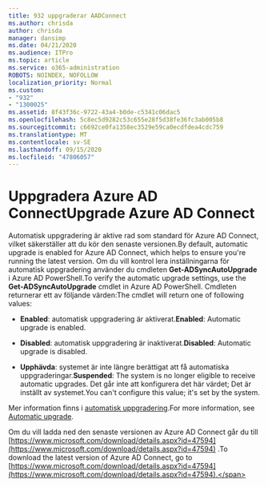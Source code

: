 ```yaml
---
title: 932 uppgraderar AADConnect
ms.author: chrisda
author: chrisda
manager: dansimp
ms.date: 04/21/2020
ms.audience: ITPro
ms.topic: article
ms.service: o365-administration
ROBOTS: NOINDEX, NOFOLLOW
localization_priority: Normal
ms.custom:
- "932"
- "1300025"
ms.assetid: 8f43f36c-9722-43a4-b0de-c5341c06dac5
ms.openlocfilehash: 5c8ec5d9282c53c655e28f5d38fe36fc3ab005b8
ms.sourcegitcommit: c6692ce0fa1358ec3529e59ca0ecdfdea4cdc759
ms.translationtype: MT
ms.contentlocale: sv-SE
ms.lasthandoff: 09/15/2020
ms.locfileid: "47806057"
---
```

# <a name="upgrade-azure-ad-connect"></a><span data-ttu-id="d2e02-102">Uppgradera Azure AD Connect</span><span class="sxs-lookup"><span data-stu-id="d2e02-102">Upgrade Azure AD Connect</span></span>

<span data-ttu-id="d2e02-103">Automatisk uppgradering är aktive rad som standard för Azure AD Connect, vilket säkerställer att du kör den senaste versionen.</span><span class="sxs-lookup"><span data-stu-id="d2e02-103">By default, automatic upgrade is enabled for Azure AD Connect, which helps to ensure you're running the latest version.</span></span> <span data-ttu-id="d2e02-104">Om du vill kontrol lera inställningarna för automatisk uppgradering använder du cmdleten **Get-ADSyncAutoUpgrade** i Azure AD PowerShell.</span><span class="sxs-lookup"><span data-stu-id="d2e02-104">To verify the automatic upgrade settings, use the **Get-ADSyncAutoUpgrade** cmdlet in Azure AD PowerShell.</span></span> <span data-ttu-id="d2e02-105">Cmdleten returnerar ett av följande värden:</span><span class="sxs-lookup"><span data-stu-id="d2e02-105">The cmdlet will return one of following values:</span></span>

- <span data-ttu-id="d2e02-106">**Enabled**: automatisk uppgradering är aktiverat.</span><span class="sxs-lookup"><span data-stu-id="d2e02-106">**Enabled**: Automatic upgrade is enabled.</span></span>

- <span data-ttu-id="d2e02-107">**Disabled**: automatisk uppgradering är inaktiverat.</span><span class="sxs-lookup"><span data-stu-id="d2e02-107">**Disabled**: Automatic upgrade is disabled.</span></span>

- <span data-ttu-id="d2e02-108">**Upphävda**: systemet är inte längre berättigat att få automatiska uppgraderingar.</span><span class="sxs-lookup"><span data-stu-id="d2e02-108">**Suspended**: The system is no longer eligible to receive automatic upgrades.</span></span> <span data-ttu-id="d2e02-109">Det går inte att konfigurera det här värdet; Det är inställt av systemet.</span><span class="sxs-lookup"><span data-stu-id="d2e02-109">You can't configure this value; it's set by the system.</span></span>

<span data-ttu-id="d2e02-110">Mer information finns i [automatisk uppgradering](https://docs.microsoft.com/azure/active-directory/connect/active-directory-aadconnect-feature-automatic-upgrade).</span><span class="sxs-lookup"><span data-stu-id="d2e02-110">For more information, see [Automatic upgrade](https://docs.microsoft.com/azure/active-directory/connect/active-directory-aadconnect-feature-automatic-upgrade).</span></span>

<span data-ttu-id="d2e02-111">Om du vill ladda ned den senaste versionen av Azure AD Connect går du till [https://www.microsoft.com/download/details.aspx?id=47594](https://www.microsoft.com/download/details.aspx?id=47594) .</span><span class="sxs-lookup"><span data-stu-id="d2e02-111">To download the latest version of Azure AD Connect, go to [https://www.microsoft.com/download/details.aspx?id=47594](https://www.microsoft.com/download/details.aspx?id=47594).</span></span>

